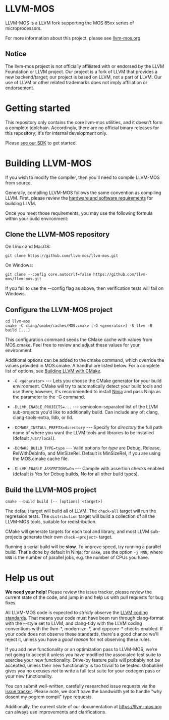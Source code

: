 # LLVM-MOS

LLVM-MOS is a LLVM fork supporting the MOS 65xx series of microprocessors.

For more information about this project, please see
[llvm-mos.org](https://www.llvm-mos.org).

## Notice

The llvm-mos project is not officially affiliated with or endorsed by the LLVM
Foundation or LLVM project. Our project is a fork of LLVM that provides a new
backend/target; our project is based on LLVM, not a part of LLVM. Our use of
LLVM or other related trademarks does not imply affiliation or endorsement.

# Getting started

This repository only contains the core llvm-mos utilities, and it doesn't form a
complete toolchain. Accordingly, there are no official binary releases for this
repository; it's for internal development only.

Please [see our SDK](https://github.com/llvm-mos/llvm-mos-sdk#getting-started)
to get started.

# Building LLVM-MOS

If you wish to modify the compiler, then you'll need to compile LLVM-MOS from
source.

Generally, compiling LLVM-MOS follows the same convention as compiling LLVM.
First, please review the
[hardware and software requirements](https://llvm.org/docs/GettingStarted.html#requirements)
for building LLVM.

Once you meet those requirements, you may use the following formula within your
build environment:

## Clone the LLVM-MOS repository

On Linux and MacOS:

```
git clone https://github.com/llvm-mos/llvm-mos.git
```

On Windows:

```
git clone --config core.autocrlf=false https://github.com/llvm-mos/llvm-mos.git
```

If you fail to use the --config flag as above, then verification tests will fail
on Windows.

## Configure the LLVM-MOS project

```
cd llvm-mos
cmake -C clang/cmake/caches/MOS.cmake [-G <generator>] -S llvm -B build [...]
```

This configuration command seeds the CMake cache with values from MOS.cmake.
Feel free to review and adjust these values for your environment.

Additional options can be added to the cmake command, which override the
values provided in MOS.cmake.  A handful are listed below.  For a complete list
of options, see [Building LLVM with CMake](https://llvm.org/docs/CMake.html).

- `-G <generator>` --- Lets you choose the CMake generator for your build
environment.  CMake will try to automatically detect your build tools and
use them; however, it's recommended to install [Ninja](https://ninja-build.org/)
and pass Ninja as the parameter to the -G command.

- ``-DLLVM_ENABLE_PROJECTS=...`` --- semicolon-separated list of the LLVM
  sub-projects you'd like to additionally build. Can include any of: clang,
  clang-tools-extra, lldb, or lld.

- ``-DCMAKE_INSTALL_PREFIX=directory`` --- Specify for *directory* the full
path name of where you want the LLVM tools and libraries to be installed
(default ``/usr/local``).

- ``-DCMAKE_BUILD_TYPE=type`` --- Valid options for *type* are Debug,
Release, RelWithDebInfo, and MinSizeRel. Default is MinSizeRel, if you
are using the MOS.cmake cache file.

- ``-DLLVM_ENABLE_ASSERTIONS=On`` --- Compile with assertion checks enabled
(default is Yes for Debug builds, No for all other build types).

## Build the LLVM-MOS project

```
cmake --build build [-- [options] <target>]
```

The default target will build all of LLVM.  The `check-all` target will run the
regression tests.  The `distribution` target will build a collection of
all the LLVM-MOS tools, suitable for redistribution.

CMake will generate targets for each tool and library, and most
LLVM sub-projects generate their own ``check-<project>`` target.

Running a serial build will be **slow**.  To improve speed, try running a
parallel build.  That's done by default in Ninja; for ``make``, use the option
``-j NNN``, where ``NNN`` is the number of parallel jobs, e.g. the number of
CPUs you have.

# Help us out

**We need your help!**  Please review the issue tracker, please review the
current state of the code, and jump in and help us with pull requests for
bug fixes.

All LLVM-MOS code is expected to *strictly* observe the
[LLVM coding standards](https://llvm.org/docs/CodingStandards.html).  That means
your code must have been run through clang-format with the --style set to LLVM,
and clang-tidy with the LLVM coding conventions with the llvm-\*, modernize-\*,
and cppcore-\* checks enabled.  If your code does not observe these standards,
there's a good chance we'll reject it, unless you have a *good reason* for not
observing these rules.

If you add new functionality or an optimization pass to LLVM-MOS, we're
not going to accept it unless you have modified the associated test suite to
exercise your new functionality.  Drive-by feature pulls will probably not be
accepted, unless their new functionality is too trivial to be tested.
GlobalISel gives you no excuses *not* to write a full test suite for your
codegen pass or your new functionality.

You can submit well-written, carefully researched issue requests via the
[issue tracker](https://github.com/llvm-mos/llvm-mos/issues).  Please note, we
don't have the bandwidth yet to handle "why dosent my pogrem compil" type
requests.

Additionally, the current state of our documentation at
https://llvm-mos.org can always use improvements and clarifications.

